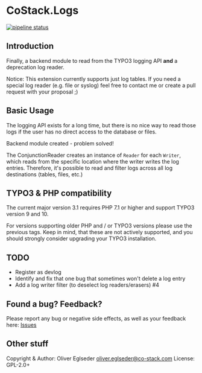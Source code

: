 # CoStack.Logs

[![pipeline status](https://gitlab.com/co-stack.com/co-stack.com/typo3-extensions/logs/badges/master/pipeline.svg)](https://gitlab.com/co-stack.com/co-stack.com/typo3-extensions/logs/pipelines)

## Introduction

Finally, a backend module to read from the TYPO3 logging API **and** a deprecation log reader.

Notice: This extension currently supports just log tables.
If you need a special log reader (e.g. file or syslog) feel free
to contact me or create a pull request with your proposal ;)

## Basic Usage

The logging API exists for a long time, but there is no nice way to read
those logs if the user has no direct access to the database or files.

Backend module created - problem solved!

The ConjunctionReader creates an instance of `Reader` for each `Writer`,
which reads from the specific location where the writer writes the log
entries. Therefore, it's possible to read and filter logs across all log
destinations (tables, files, etc.)

## TYPO3 & PHP compatibility

The current major version 3.1 requires PHP 7.1 or higher and support TYPO3 version 9 and 10.

For versions supporting older PHP and / or TYPO3 versions please use the previous tags. Keep in mind, that these are not actively supported, and you should strongly consider upgrading your TYPO3 installation.

## TODO

* Register as devlog
* Identify and fix that one bug that sometimes won't delete a log entry
* Add a log writer filter (to deselect log readers/erasers) #4

## Found a bug? Feedback?

Please report any bug or negative side effects, as well as your feedback here: [Issues](https://gitlab.com/co-stack.com/co-stack.com/typo3-extensions/logs/-/issues)

## Other stuff

Copyright & Author: Oliver Eglseder <oliver.eglseder@co-stack.com>
License: GPL-2.0+
